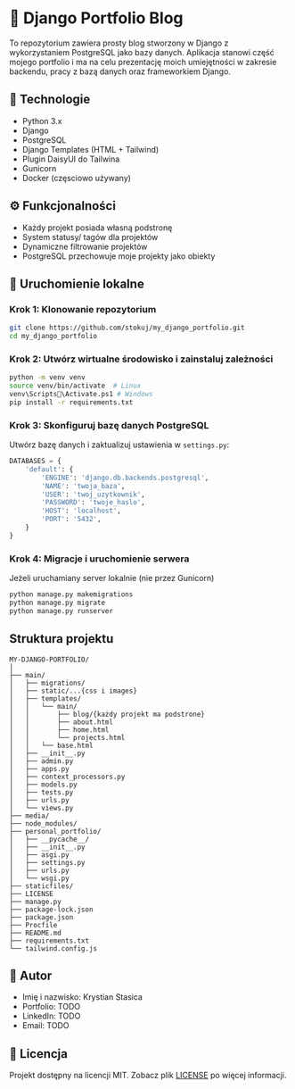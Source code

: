 
# 📝 Django Portfolio Blog

To repozytorium zawiera prosty blog stworzony w Django z wykorzystaniem PostgreSQL jako bazy danych. Aplikacja stanowi część mojego portfolio i ma na celu prezentację moich umiejętności w zakresie backendu, pracy z bazą danych oraz frameworkiem Django.

## 🔧 Technologie

- Python 3.x
- Django 
- PostgreSQL
- Django Templates (HTML + Tailwind)
- Plugin DaisyUI do Tailwina
- Gunicorn 
- Docker (częsciowo używany)

## ⚙️ Funkcjonalności

- Każdy projekt posiada własną podstronę
- System statusy/ tagów dla projektów
- Dynamiczne filtrowanie projektów
- PostgreSQL przechowuje moje projekty jako obiekty

## 🚀 Uruchomienie lokalne

### Krok 1: Klonowanie repozytorium

```bash
git clone https://github.com/stokuj/my_django_portfolio.git
cd my_django_portfolio
```

### Krok 2: Utwórz wirtualne środowisko i zainstaluj zależności

```bash
python -m venv venv
source venv/bin/activate  # Linux
venv\Scripts\Activate.ps1 # Windows
pip install -r requirements.txt
```

### Krok 3: Skonfiguruj bazę danych PostgreSQL

Utwórz bazę danych i zaktualizuj ustawienia w `settings.py`:

```python
DATABASES = {
    'default': {
        'ENGINE': 'django.db.backends.postgresql',
        'NAME': 'twoja_baza',
        'USER': 'twoj_uzytkownik',
        'PASSWORD': 'twoje_haslo',
        'HOST': 'localhost',
        'PORT': '5432',
    }
}
```

### Krok 4: Migracje i uruchomienie serwera
Jeżeli uruchamiany server lokalnie (nie przez Gunicorn)
```bash
python manage.py makemigrations
python manage.py migrate
python manage.py runserver
```
## Struktura projektu
    MY-DJANGO-PORTFOLIO/
    │
    ├── main/
    │   ├── migrations/
    │   ├── static/...{css i images}
    │   ├── templates/
    │   │   └── main/
    │   │       ├── blog/{każdy projekt ma podstrone}
    │   │       ├── about.html
    │   │       ├── home.html
    │   │       └── projects.html
    │   │   └── base.html
    │   ├── __init__.py
    │   ├── admin.py
    │   ├── apps.py
    │   ├── context_processors.py
    │   ├── models.py
    │   ├── tests.py
    │   ├── urls.py
    │   └── views.py
    ├── media/
    ├── node_modules/
    ├── personal_portfolio/
    │   ├── __pycache__/
    │   ├── __init__.py
    │   ├── asgi.py
    │   ├── settings.py
    │   ├── urls.py
    │   └── wsgi.py
    ├── staticfiles/
    ├── LICENSE
    ├── manage.py
    ├── package-lock.json
    ├── package.json
    ├── Procfile
    ├── README.md
    ├── requirements.txt
    └── tailwind.config.js
    
## 👤 Autor

- Imię i nazwisko: Krystian Stasica
- Portfolio: TODO
- LinkedIn: TODO
- Email: TODO

## 📄 Licencja

Projekt dostępny na licencji MIT. Zobacz plik [LICENSE](LICENSE) po więcej informacji.
